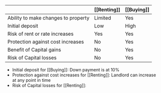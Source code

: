 
|                                     | **[[Renting]]** | **[[Buying]]** |
| ----------------------------------- | --------------- | -------------- |
| Ability to make changes to property | Limited         | Yes            |
| Initial deposit                     | Low             | High           |
| Risk of rent or rate increases      | Yes             | Yes            |
| Protection against cost increases   | No              | Yes            |
| Benefit of Capital gains            | No              | Yes            |
| Risk of Capital losses              | No              | Yes            |
- Initial deposit for [[Buying]]: Down payment is at 10%
- Protection against cost increases for [[Renting]]: Landlord can increase at any point in time
- Risk of Capital losses for [[Renting]]: 
